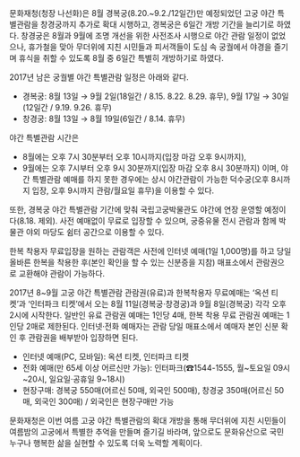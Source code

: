 문화재청(청장 나선화)은 8월 경복궁(8.20.~9.2./12일간)만 예정되었던 고궁 야간 특별관람을 창경궁까지 추가로 확대 시행하고, 경복궁은 6일간 개방 기간을 늘리기로 하였다. 창경궁은 8월과 9월에 조명 개선을 위한 사전조사 시행으로 야간 관람 일정이 없었으나, 휴가철을 맞아 무더위에 지친 시민들과 피서객들이 도심 속 궁궐에서 야경을 즐기며 휴식을 취할 수 있도록 8월 중 6일간 특별히 개방하기로 하였다.

2017년 남은 궁궐별 야간 특별관람 일정은 아래와 같다.
- 경복궁: 8월 13일 → 9월 2일(18일간 / 8.15. 8.22. 8.29. 휴무), 9월 17일 → 30일(12일간 / 9.19. 9.26. 휴무)
- 창경궁: 8월 13일 → 8월 19일(6일간 / 8.14. 휴무)

야간 특별관람 시간은
- 8월에는 오후 7시 30분부터 오후 10시까지(입장 마감 오후 9시까지),
- 9월에는 오후 7시부터 오후 9시 30분까지(입장 마감 오후 8시 30분까지)
이며, 야간 특별관람 예매를 하지 못한 경우에는 상시 야간관람이 가능한 덕수궁(오후 8시까지 입장, 오후 9시까지 관람/월요일 휴무)을 이용할 수 있다.

또한, 경복궁 야간 특별관람 기간에 맞춰 국립고궁박물관도 야간에 연장 운영할 예정이다(8.18. 제외). 사전 예매없이 무료로 입장할 수 있으며, 궁중유물 전시 관람과 함께 박물관 야외 마당도 쉼터 공간으로 이용할 수 있다.

한복 착용자 무료입장을 원하는 관람객은 사전에 인터넷 예매(1일 1,000명)를 하고 당일 올바른 한복을 착용한 후(본인 확인을 할 수 있는 신분증을 지참) 매표소에서 관람권으로 교환해야 관람이 가능하다.

2017년 8~9월 고궁 야간 특별관람 관람권(유료)과 한복착용자 무료예매는 ‘옥션 티켓’과 ‘인터파크 티켓’에서 오는 8월 11일(경복궁‧창경궁)과 9월 8일(경복궁) 각각 오후 2시에 시작한다. 일반인 유료 관람권 예매는 1인당 4매, 한복 착용 무료 관람권 예매는 1인당 2매로 제한된다. 인터넷‧전화 예매자는 관람 당일 매표소에서 예매자 본인 신분 확인 후 관람권을 배부받아 입장하면 된다.
- 인터넷 예매(PC, 모바일): 옥션 티켓, 인터파크 티켓
- 전화 예매(만 65세 이상 어르신만 가능): 인터파크(☎1544-1555, 월~토요일 09시~20시, 일요일‧공휴일 9~18시)
- 현장구매: 경복궁 550매(어르신 50매, 외국인 500매), 창경궁 350매(어르신 50매, 외국인 300매) / 외국인은 현장구매만 가능

문화재청은 이번 여름 고궁 야간 특별관람의 확대 개방을 통해 무더위에 지친 시민들이 여름밤의 고궁에서 특별한 추억을 만들며 즐기길 바라며, 앞으로도 문화유산으로 국민 누구나 행복한 삶을 실현할 수 있도록 더욱 노력할 계획이다.